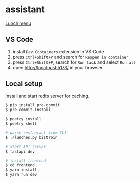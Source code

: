 # assistant
[Lunch menu](https://trnila.eu/lunch)

## VS Code
1. install `Dev Containers` extension in VS Code
2. press `Ctrl+Shift+P` and search for `Reopen in container`
3. press `Ctrl+Shift+P`, search for `Run task` and select `Run all`
4. open [http://localhost:5173/](http://localhost:5173/) in your browser

## Local setup
Install and start redis server for caching.

```sh
$ pip install pre-commit
$ pre-commit install

$ poetry install
$ poetry shell

# parse restaurant from CLI
$ ./lunches.py bistroin

# start API server
$ fastapi dev

# install frontend
$ cd frontend
$ yarn install
$ yarn run dev
```
